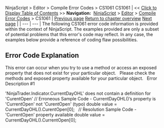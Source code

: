 ﻿
NinjaScript \> Editor \> Compile Error Codes \> CS1061
CS1061
| \<\< [Click to Display Table of Contents](cs1061.md) \>\> **Navigation:**     [NinjaScript](ninjascript.md) \> [Editor](editor.md) \> [Compile Error Codes](compile_error_codes.md) \> CS1061 | [Previous page](cs1002.md) [Return to chapter overview](compile_error_codes.md) [Next page](cs1501.md) |
| --- | --- |
The following CS1061 error code information is provided within the context of NinjaScript. The examples provided are only a subset of potential problems that this error's code may reflect. In any case, the examples below provide a reference of coding flaw possibilities.
 
## Error Code Explanation
This error can occur when you try to use a method or access an exposed property that does not exist for your particular object.
 
Please check the methods and exposed property available for your particular object.
 
Error Description \#1   

'NinjaTrader.Indicator.CurrentDayOHL' does not contain a definition for 'CurentOpen'
// Erroneous Sample Code \- CurrentDayOHL()’s property is 'CurrentOpen' not 'CurentOpen' (typo)
double value \= CurrentDayOHL().CurentOpen\[0];
 
// Resolution Sample Code \- 'CurrentOpen' property available
double value \= CurrentDayOHL().CurrentOpen\[0];
 

